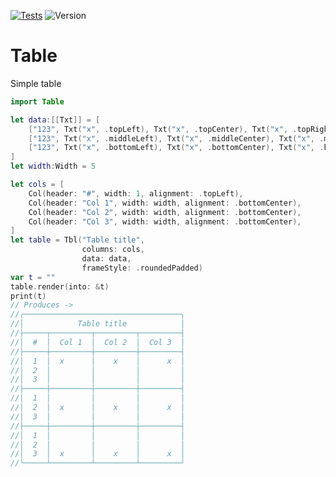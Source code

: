 [![Tests](https://github.com/gallinapassus/Table/actions/workflows/table-ci.yml/badge.svg)](https://github.com/gallinapassus/Table/actions/workflows/table-ci.yml)
![Version](https://img.shields.io/static/v1?label=Version&message=0.0.4&color=green)

# Table
Simple table

```swift
import Table

let data:[[Txt]] = [
    ["123", Txt("x", .topLeft), Txt("x", .topCenter), Txt("x", .topRight)],
    ["123", Txt("x", .middleLeft), Txt("x", .middleCenter), Txt("x", .middleRight)],
    ["123", Txt("x", .bottomLeft), Txt("x", .bottomCenter), Txt("x", .bottomRight)],
]
let width:Width = 5

let cols = [
    Col(header: "#", width: 1, alignment: .topLeft),
    Col(header: "Col 1", width: width, alignment: .bottomCenter),
    Col(header: "Col 2", width: width, alignment: .bottomCenter),
    Col(header: "Col 3", width: width, alignment: .bottomCenter),
]
let table = Tbl("Table title",
                columns: cols,
                data: data,
                frameStyle: .roundedPadded)
var t = ""
table.render(into: &t)
print(t)
// Produces ->
//╭───────────────────────────────────╮
//│            Table title            │
//├─────┬─────────┬─────────┬─────────┤
//│  #  │  Col 1  │  Col 2  │  Col 3  │
//├─────┼─────────┼─────────┼─────────┤
//│  1  │  x      │    x    │      x  │
//│  2  │         │         │         │
//│  3  │         │         │         │
//├─────┼─────────┼─────────┼─────────┤
//│  1  │         │         │         │
//│  2  │  x      │    x    │      x  │
//│  3  │         │         │         │
//├─────┼─────────┼─────────┼─────────┤
//│  1  │         │         │         │
//│  2  │         │         │         │
//│  3  │  x      │    x    │      x  │
//╰─────┴─────────┴─────────┴─────────╯
```

